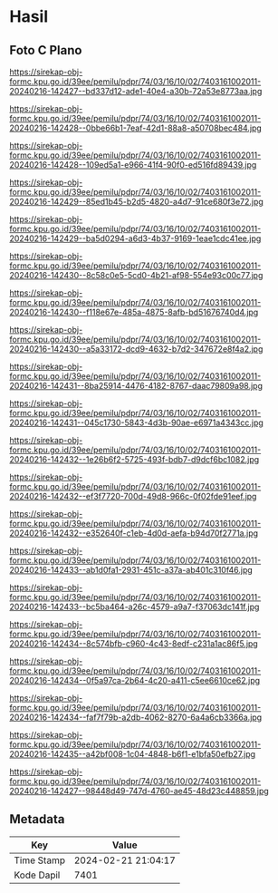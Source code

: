 # Hasil

## Foto C Plano

https://sirekap-obj-formc.kpu.go.id/39ee/pemilu/pdpr/74/03/16/10/02/7403161002011-20240216-142427--bd337d12-ade1-40e4-a30b-72a53e8773aa.jpg

https://sirekap-obj-formc.kpu.go.id/39ee/pemilu/pdpr/74/03/16/10/02/7403161002011-20240216-142428--0bbe66b1-7eaf-42d1-88a8-a50708bec484.jpg

https://sirekap-obj-formc.kpu.go.id/39ee/pemilu/pdpr/74/03/16/10/02/7403161002011-20240216-142428--109ed5a1-e966-41f4-90f0-ed516fd89439.jpg

https://sirekap-obj-formc.kpu.go.id/39ee/pemilu/pdpr/74/03/16/10/02/7403161002011-20240216-142429--85ed1b45-b2d5-4820-a4d7-91ce680f3e72.jpg

https://sirekap-obj-formc.kpu.go.id/39ee/pemilu/pdpr/74/03/16/10/02/7403161002011-20240216-142429--ba5d0294-a6d3-4b37-9169-1eae1cdc41ee.jpg

https://sirekap-obj-formc.kpu.go.id/39ee/pemilu/pdpr/74/03/16/10/02/7403161002011-20240216-142430--8c58c0e5-5cd0-4b21-af98-554e93c00c77.jpg

https://sirekap-obj-formc.kpu.go.id/39ee/pemilu/pdpr/74/03/16/10/02/7403161002011-20240216-142430--f118e67e-485a-4875-8afb-bd51676740d4.jpg

https://sirekap-obj-formc.kpu.go.id/39ee/pemilu/pdpr/74/03/16/10/02/7403161002011-20240216-142430--a5a33172-dcd9-4632-b7d2-347672e8f4a2.jpg

https://sirekap-obj-formc.kpu.go.id/39ee/pemilu/pdpr/74/03/16/10/02/7403161002011-20240216-142431--8ba25914-4476-4182-8767-daac79809a98.jpg

https://sirekap-obj-formc.kpu.go.id/39ee/pemilu/pdpr/74/03/16/10/02/7403161002011-20240216-142431--045c1730-5843-4d3b-90ae-e6971a4343cc.jpg

https://sirekap-obj-formc.kpu.go.id/39ee/pemilu/pdpr/74/03/16/10/02/7403161002011-20240216-142432--1e26b6f2-5725-493f-bdb7-d9dcf6bc1082.jpg

https://sirekap-obj-formc.kpu.go.id/39ee/pemilu/pdpr/74/03/16/10/02/7403161002011-20240216-142432--ef3f7720-700d-49d8-966c-0f02fde91eef.jpg

https://sirekap-obj-formc.kpu.go.id/39ee/pemilu/pdpr/74/03/16/10/02/7403161002011-20240216-142432--e352640f-c1eb-4d0d-aefa-b94d70f2771a.jpg

https://sirekap-obj-formc.kpu.go.id/39ee/pemilu/pdpr/74/03/16/10/02/7403161002011-20240216-142433--ab1d0fa1-2931-451c-a37a-ab401c310f46.jpg

https://sirekap-obj-formc.kpu.go.id/39ee/pemilu/pdpr/74/03/16/10/02/7403161002011-20240216-142433--bc5ba464-a26c-4579-a9a7-f37063dc141f.jpg

https://sirekap-obj-formc.kpu.go.id/39ee/pemilu/pdpr/74/03/16/10/02/7403161002011-20240216-142434--8c574bfb-c960-4c43-8edf-c231a1ac86f5.jpg

https://sirekap-obj-formc.kpu.go.id/39ee/pemilu/pdpr/74/03/16/10/02/7403161002011-20240216-142434--0f5a97ca-2b64-4c20-a411-c5ee6610ce62.jpg

https://sirekap-obj-formc.kpu.go.id/39ee/pemilu/pdpr/74/03/16/10/02/7403161002011-20240216-142434--faf7f79b-a2db-4062-8270-6a4a6cb3366a.jpg

https://sirekap-obj-formc.kpu.go.id/39ee/pemilu/pdpr/74/03/16/10/02/7403161002011-20240216-142435--a42bf008-1c04-4848-b6f1-e1bfa50efb27.jpg

https://sirekap-obj-formc.kpu.go.id/39ee/pemilu/pdpr/74/03/16/10/02/7403161002011-20240216-142427--98448d49-747d-4760-ae45-48d23c448859.jpg


## Metadata

| Key        | Value               |
| ---------- | ------------------- |
| Time Stamp | 2024-02-21 21:04:17 |
| Kode Dapil | 7401                |



